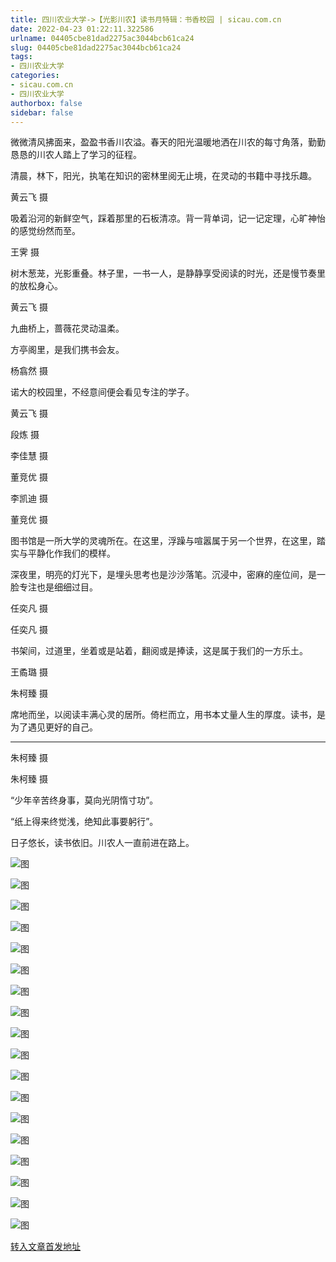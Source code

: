 ```yaml
---
title: 四川农业大学->【光影川农】读书月特辑：书香校园 | sicau.com.cn
date: 2022-04-23 01:22:11.322586
urlname: 04405cbe81dad2275ac3044bcb61ca24
slug: 04405cbe81dad2275ac3044bcb61ca24
tags: 
- 四川农业大学
categories:
- sicau.com.cn
- 四川农业大学
authorbox: false
sidebar: false
---
```

微微清风拂面来，盈盈书香川农溢。春天的阳光温暖地洒在川农的每寸角落，勤勤恳恳的川农人踏上了学习的征程。

清晨，林下，阳光，执笔在知识的密林里阅无止境，在灵动的书籍中寻找乐趣。

黄云飞 摄

吸着沿河的新鲜空气，踩着那里的石板清凉。背一背单词，记一记定理，心旷神怡的感觉纷然而至。

王霁 摄

树木葱茏，光影重叠。林子里，一书一人，是静静享受阅读的时光，还是慢节奏里的放松身心。

黄云飞 摄  
<!--more-->


九曲桥上，蔷薇花灵动温柔。

方亭阁里，是我们携书会友。

杨翕然 摄

诺大的校园里，不经意间便会看见专注的学子。

黄云飞 摄

段炼 摄

李佳慧 摄

董竞优 摄

李凯迪 摄

董竞优 摄

图书馆是一所大学的灵魂所在。在这里，浮躁与喧嚣属于另一个世界，在这里，踏实与平静化作我们的模样。

深夜里，明亮的灯光下，是埋头思考也是沙沙落笔。沉浸中，密麻的座位间，是一脸专注也是细细过目。

任奕凡 摄

任奕凡 摄

书架间，过道里，坐着或是站着，翻阅或是捧读，这是属于我们的一方乐土。

王矞璐 摄

朱柯臻 摄

席地而坐，以阅读丰满心灵的居所。倚栏而立，用书本丈量人生的厚度。读书，是为了遇见更好的自己。

****

朱柯臻 摄

朱柯臻 摄

“少年辛苦终身事，莫向光阴惰寸功”。

“纸上得来终觉浅，绝知此事要躬行”。

日子悠长，读书依旧。川农人一直前进在路上。

![图](https://news.sicau.edu.cn/__local/7/F0/5B/A8BD9893E0BF6DEE62353DB5967_BD52DB0B_1761C7.png)

![图](https://news.sicau.edu.cn/__local/F/8D/43/3F80059E2302E456E7EBF397D37_BD02CDEA_17AD0A.png)

![图](https://news.sicau.edu.cn/__local/4/F7/00/D4855FE55361E1B6B3B18B38549_4C5725BE_179179.png)

![图](https://news.sicau.edu.cn/__local/2/EB/31/10A866FADB6B421B3BD83DDD672_28886048_1D3793.png)

![图](https://news.sicau.edu.cn/__local/C/3E/D6/59533920DAB25A3F196CBD024EF_5C18DDBD_1C276E.png)

![图](https://news.sicau.edu.cn/__local/C/77/35/F55BC528852C14135A8445221AF_614F515A_1C276E.png)

![图](https://news.sicau.edu.cn/__local/9/34/EC/70A888B7609E56FC9008623CE21_92B61707_133E65.png)

![图](https://news.sicau.edu.cn/__local/2/4A/85/99B81D1B9B4C03652D8A35AD014_D243F20B_12E19B.png)

![图](https://news.sicau.edu.cn/__local/0/6C/1B/A8DCB4F409933C25EA63FCC7823_1D79D4FE_1293D7.png)

![图](https://news.sicau.edu.cn/__local/A/70/A1/DC383EFE588D7C1A379CA340E67_9D13AF8B_15EB2E.png)

![图](https://news.sicau.edu.cn/__local/3/88/2B/185B7F2F8B6E3FA86FF9BFCDF36_60309178_13AE26.png)

![图](https://news.sicau.edu.cn/__local/6/75/D7/BEFA8927D378436896B62BE62A0_6E94349F_D2B9A.png)

![图](https://news.sicau.edu.cn/__local/4/02/6F/277E0C0EAAA0F8BC67D3BEFD83D_C1DEB9F8_D22AE.png)

![图](https://news.sicau.edu.cn/__local/0/0B/AA/83FC0F666A1512D9791CDD2B280_A56A3F4D_1C59B8.png)

![图](https://news.sicau.edu.cn/__local/E/39/46/BD6D54B2AB356FE262F47C02BA0_9B20225A_1E3148.png)

![图](https://news.sicau.edu.cn/__local/C/DF/67/880F1F1EEC2319A477604CAC9A3_E599FC0B_1C5B7A.png)

![图](https://news.sicau.edu.cn/__local/F/64/F4/B319964D42CFF5F8D83046E0D60_D43BEA4C_1C11CD.png)

![图](https://news.sicau.edu.cn/__local/D/54/0A/771E067A3E4A6AA36824EC8BE27_3553E997_58448.jpg)

[转入文章首发地址](https://news.sicau.edu.cn/info/1078/67449.htm)